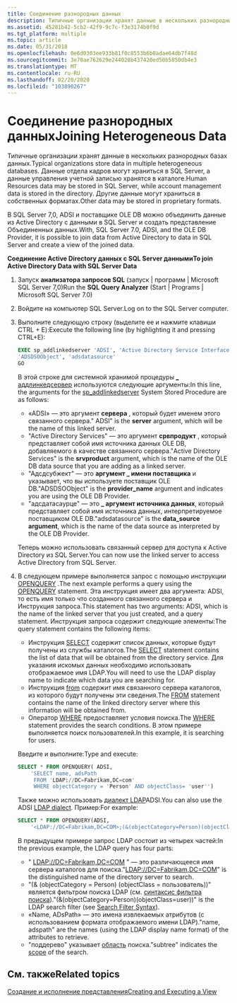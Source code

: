 ```yaml
---
title: Соединение разнородных данных
description: Типичные организации хранят данные в нескольких разнородных базах данных. Данные отдела кадров могут храниться в SQL Server, а данные управления учетной записью хранятся в каталоге. Другие данные могут храниться в собственных форматах.
ms.assetid: 45281b42-5cb2-42f9-9c7c-f3e3174b0f9d
ms.tgt_platform: multiple
ms.topic: article
ms.date: 05/31/2018
ms.openlocfilehash: 0e6d0303ee933b81f0c8553b6b0adae64db7f48d
ms.sourcegitcommit: 3e70ae762629e244028b437420ed50b5850db4e3
ms.translationtype: MT
ms.contentlocale: ru-RU
ms.lasthandoff: 02/20/2020
ms.locfileid: "103890267"
---
```

# <a name="joining-heterogeneous-data"></a><span data-ttu-id="b25d1-105">Соединение разнородных данных</span><span class="sxs-lookup"><span data-stu-id="b25d1-105">Joining Heterogeneous Data</span></span>

<span data-ttu-id="b25d1-106">Типичные организации хранят данные в нескольких разнородных базах данных.</span><span class="sxs-lookup"><span data-stu-id="b25d1-106">Typical organizations store data in multiple heterogeneous databases.</span></span> <span data-ttu-id="b25d1-107">Данные отдела кадров могут храниться в SQL Server, а данные управления учетной записью хранятся в каталоге.</span><span class="sxs-lookup"><span data-stu-id="b25d1-107">Human Resources data may be stored in SQL Server, while account management data is stored in the directory.</span></span> <span data-ttu-id="b25d1-108">Другие данные могут храниться в собственных форматах.</span><span class="sxs-lookup"><span data-stu-id="b25d1-108">Other data may be stored in proprietary formats.</span></span>

<span data-ttu-id="b25d1-109">В SQL Server 7,0, ADSI и поставщике OLE DB можно объединить данные из Active Directory с данными в SQL Server и создать представление Объединенных данных.</span><span class="sxs-lookup"><span data-stu-id="b25d1-109">With, SQL Server 7.0, ADSI, and the OLE DB Provider, it is possible to join data from Active Directory to data in SQL Server and create a view of the joined data.</span></span>

<span data-ttu-id="b25d1-110">**Соединение Active Directory данных с SQL Server данными**</span><span class="sxs-lookup"><span data-stu-id="b25d1-110">**To join Active Directory Data with SQL Server Data**</span></span>

1.  <span data-ttu-id="b25d1-111">Запуск **анализатора запросов SQL** (запуск \| программ \| Microsoft SQL Server 7,0)</span><span class="sxs-lookup"><span data-stu-id="b25d1-111">Run the **SQL Query Analyzer** (Start \| Programs \| Microsoft SQL Server 7.0)</span></span>
2.  <span data-ttu-id="b25d1-112">Войдите на компьютер SQL Server.</span><span class="sxs-lookup"><span data-stu-id="b25d1-112">Log on to the SQL Server computer.</span></span>
3.  <span data-ttu-id="b25d1-113">Выполните следующую строку (выделите ее и нажмите клавиши CTRL + E):</span><span class="sxs-lookup"><span data-stu-id="b25d1-113">Execute the following line (by highlighting it and pressing CTRL+E):</span></span>

    ```sql
    EXEC sp_addlinkedserver 'ADSI', 'Active Directory Service Interfaces', 
    'ADSDSOObject', 'adsdatasource'
    GO
    ```

    

    <span data-ttu-id="b25d1-114">В этой строке для системной хранимой процедуры [ \_ аддлинкедсервер](https://msdn.microsoft.com/library/Aa259589.aspx) используются следующие аргументы:</span><span class="sxs-lookup"><span data-stu-id="b25d1-114">In this line, the arguments for the [sp\_addlinkedserver](https://msdn.microsoft.com/library/Aa259589.aspx) System Stored Procedure are as follows:</span></span>

    -   <span data-ttu-id="b25d1-115">«ADSI» — это аргумент **сервера** , который будет именем этого связанного сервера.</span><span class="sxs-lookup"><span data-stu-id="b25d1-115">" ADSI" is the **server** argument, which will be the name of this linked server.</span></span>
    -   <span data-ttu-id="b25d1-116">"Active Directory Services" — это аргумент **срвпродукт** , который представляет собой имя источника данных OLE DB, добавляемого в качестве связанного сервера.</span><span class="sxs-lookup"><span data-stu-id="b25d1-116">"Active Directory Services" is the **srvproduct** argument, which is the name of the OLE DB data source that you are adding as a linked server.</span></span>
    -   <span data-ttu-id="b25d1-117">"Адсдсубжект" — это **аргумент \_ имени поставщика** и указывает, что вы используете поставщик OLE DB.</span><span class="sxs-lookup"><span data-stu-id="b25d1-117">"ADSDSOObject" is the **provider\_name** argument and indicates you are using the OLE DB Provider.</span></span>
    -   <span data-ttu-id="b25d1-118">"адсдатасаурце" — это **\_ аргумент источника данных**, который представляет собой имя источника данных, интерпретируемое поставщиком OLE DB.</span><span class="sxs-lookup"><span data-stu-id="b25d1-118">"adsdatasource" is the **data\_source argument**, which is the name of the data source as interpreted by the OLE DB Provider.</span></span>

    <span data-ttu-id="b25d1-119">Теперь можно использовать связанный сервер для доступа к Active Directory из SQL Server.</span><span class="sxs-lookup"><span data-stu-id="b25d1-119">You can now use the linked server to access Active Directory from SQL Server.</span></span>

4.  <span data-ttu-id="b25d1-120">В следующем примере выполняется запрос с помощью инструкции [OPENQUERY](https://msdn.microsoft.com/library/Aa276848.aspx) .</span><span class="sxs-lookup"><span data-stu-id="b25d1-120">The next example performs a query using the [OPENQUERY](https://msdn.microsoft.com/library/Aa276848.aspx) statement.</span></span> <span data-ttu-id="b25d1-121">Эта инструкция имеет два аргумента: ADSI, то есть имя только что созданного связанного сервера и Инструкция запроса.</span><span class="sxs-lookup"><span data-stu-id="b25d1-121">This statement has two arguments: ADSI, which is the name of the linked server that you just created, and a query statement.</span></span> <span data-ttu-id="b25d1-122">Инструкция запроса содержит следующие элементы:</span><span class="sxs-lookup"><span data-stu-id="b25d1-122">The query statement contains the following items:</span></span>

    -   <span data-ttu-id="b25d1-123">Инструкция [SELECT](https://msdn.microsoft.com/library/Aa259187.aspx) содержит список данных, которые будут получены из службы каталогов.</span><span class="sxs-lookup"><span data-stu-id="b25d1-123">The [SELECT](https://msdn.microsoft.com/library/Aa259187.aspx) statement contains the list of data that will be obtained from the directory service.</span></span> <span data-ttu-id="b25d1-124">Для указания искомых данных необходимо использовать отображаемое имя LDAP.</span><span class="sxs-lookup"><span data-stu-id="b25d1-124">You will need to use the LDAP display name to indicate which data you are searching for.</span></span>
    -   <span data-ttu-id="b25d1-125">Инструкция [from](https://msdn.microsoft.com/library/Aa258869.aspx) содержит имя связанного сервера каталогов, из которого будут получены эти сведения.</span><span class="sxs-lookup"><span data-stu-id="b25d1-125">The [FROM](https://msdn.microsoft.com/library/Aa258869.aspx) statement contains the name of the linked directory server where this information will be obtained from.</span></span>
    -   <span data-ttu-id="b25d1-126">Оператор [WHERE](https://msdn.microsoft.com/library/Aa260674.aspx) предоставляет условия поиска.</span><span class="sxs-lookup"><span data-stu-id="b25d1-126">The [WHERE](https://msdn.microsoft.com/library/Aa260674.aspx) statement provides the search conditions.</span></span> <span data-ttu-id="b25d1-127">В этом примере выполняется поиск пользователей.</span><span class="sxs-lookup"><span data-stu-id="b25d1-127">In this example, it is searching for users.</span></span>

    <span data-ttu-id="b25d1-128">Введите и выполните:</span><span class="sxs-lookup"><span data-stu-id="b25d1-128">Type and execute:</span></span>

    ```sql
    SELECT * FROM OPENQUERY( ADSI, 
        'SELECT name, adsPath 
         FROM 'LDAP://DC=Fabrikam,DC=com' 
         WHERE objectCategory = 'Person' AND objectClass= 'user'')
    ```

    

    <span data-ttu-id="b25d1-129">Также можно использовать [диалект LDAP](ldap-dialect.md)ADSI.</span><span class="sxs-lookup"><span data-stu-id="b25d1-129">You can also use the ADSI [LDAP dialect](ldap-dialect.md).</span></span> <span data-ttu-id="b25d1-130">Пример:</span><span class="sxs-lookup"><span data-stu-id="b25d1-130">For example:</span></span>

    ```sql
    SELECT * FROM OPENQUERY(ADSI,
        '<LDAP://DC=Fabrikam,DC=COM>;(&(objectCategory=Person)(objectClass=user));name, adspath;subtree')
    ```

    

    <span data-ttu-id="b25d1-131">В предыдущем примере запрос LDAP состоит из четырех частей:</span><span class="sxs-lookup"><span data-stu-id="b25d1-131">In the previous example, the LDAP query has four parts:</span></span>

    -   <span data-ttu-id="b25d1-132">" <LDAP://DC=Fabrikam,DC=COM> " — это различающееся имя сервера каталогов для поиска.</span><span class="sxs-lookup"><span data-stu-id="b25d1-132">"<LDAP://DC=Fabrikam,DC=COM>" is the distinguished name of the directory server to search.</span></span>
    -   <span data-ttu-id="b25d1-133">"(& (objectCategory = Person) (objectClass = пользователь))" является фильтром поиска LDAP (см. [синтаксис фильтра поиска](search-filter-syntax.md)).</span><span class="sxs-lookup"><span data-stu-id="b25d1-133">"(&(objectCategory=Person)(objectClass=user))" is the LDAP search filter (see [Search Filter Syntax](search-filter-syntax.md)).</span></span>
    -   <span data-ttu-id="b25d1-134">«Name, ADsPath» — это имена извлекаемых атрибутов (с использованием формата отображаемого имени LDAP).</span><span class="sxs-lookup"><span data-stu-id="b25d1-134">"name, adspath" are the names (using the LDAP display name format) of the attributes to retrieve.</span></span>
    -   <span data-ttu-id="b25d1-135">"поддерево" указывает [область](scope-of-query.md) поиска.</span><span class="sxs-lookup"><span data-stu-id="b25d1-135">"subtree" indicates the [scope](scope-of-query.md) of the search.</span></span>

## <a name="related-topics"></a><span data-ttu-id="b25d1-136">См. также</span><span class="sxs-lookup"><span data-stu-id="b25d1-136">Related topics</span></span>

<dl> <dt>

[<span data-ttu-id="b25d1-137">Создание и исполнение представления</span><span class="sxs-lookup"><span data-stu-id="b25d1-137">Creating and Executing a View</span></span>](creating-and-executing-a-view.md)
</dt> </dl>

 

 




